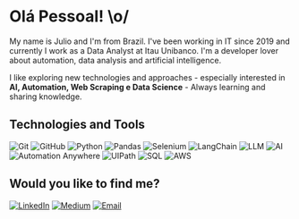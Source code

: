  # Olá Pessoal! \o/
 My name is Julio and I'm from Brazil. I've been working in IT since 2019 and currently I work as a Data Analyst at Itau Unibanco.
 I'm a developer lover about automation, data analysis and artificial intelligence.

 I like exploring new technologies and approaches - especially interested in **AI, Automation, Web Scraping e Data Science** - Always learning and sharing knowledge.
 ## Technologies and Tools
 ![Git](https://img.shields.io/badge/-Git-05122A?style=flat&logo=git)
 ![GitHub](https://img.shields.io/badge/-GitHub-05122A?style=flat&logo=github)
 ![Python](https://img.shields.io/badge/-Python-05122A?style=flat&logo=python)
 ![Pandas](https://img.shields.io/badge/-Pandas-05122A?style=flat&logo=pandas)
 ![Selenium](https://img.shields.io/badge/-Selenium-05122A?style=flat&logo=selenium)
 ![LangChain](https://img.shields.io/badge/-LangChain-05122A?style=flat&logo=chainlink)
 ![LLM](https://img.shields.io/badge/-LLM-05122A?style=flat&logo=openai)
 ![AI](https://img.shields.io/badge/-IA-05122A?style=flat&logo=openai)
 ![Automation Anywhere](https://img.shields.io/badge/-Automation%20Anywhere-05122A?style=flat&logo=automationanywhere)
 ![UIPath](https://img.shields.io/badge/-UiPath-05122A?style=flat&logo=uipath)
 ![SQL](https://img.shields.io/badge/-SQL-05122A?style=flat&logo=mysql)
 ![AWS](https://img.shields.io/badge/-AWS-05122A?style=flat&logo=amazonaws)
 
 ## Would you like to find me?
 [![LinkedIn](https://img.shields.io/badge/-LinkedIn-05122A?style=flat&logo=linkedin)](https://www.linkedin.com/in/jcesarbalduino/)
 [![Medium](https://img.shields.io/badge/-Medium-05122A?style=flat&logo=medium)](https://medium.com/@JCesarBalduino)
 [![Email](https://img.shields.io/badge/-Email-05122A?style=flat&logo=gmail)](mailto:jsilva.cesarbs@gmail.com)
